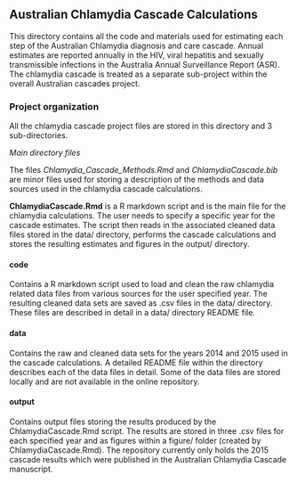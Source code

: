 ## Australian Chlamydia Cascade Calculations ##

This directory contains all the code and materials used for estimating each step of the Australian Chlamydia diagnosis and care cascade. Annual estimates are reported annually in the HIV, viral hepatitis and sexually transmissible infections in the Australia Annual Surveillance Report (ASR). The chlamydia cascade is treated as a separate sub-project within the overall Australian cascades project. 

### Project organization ###

All the chlamydia cascade project files are stored in this directory and 3 sub-directories.

_Main directory files_

The files *Chlamydia&#95;Cascade\_Methods.Rmd* and *ChlamydiaCascade.bib* are minor files used for storing a description of the methods and data sources used in the chlamydia cascade calculations.

**ChlamydiaCascade.Rmd** is a R markdown script and is the main file for the chlamydia calculations. The user needs to specify a specific year for the cascade estimates. The script then reads in the associated cleaned data files stored in the data/ directory, performs the cascade calculations and stores the resulting estimates and figures in the output/ directory.  

#### code ####

Contains a R markdown script used to load and clean the raw chlamydia related data files from various sources for the user specified year. The resulting cleaned data sets are saved as .csv files in the data/ directory. These files are described in detail in a data/ directory README file.

#### data ####

Contains the raw and cleaned data sets for the years 2014 and 2015 used in the cascade calculations. A detailed README file within the directory describes each of the data files in detail. Some of the data files are stored locally and are not available in the online repository. 

#### output ####

Contains output files storing the results produced by the ChlamydiaCascade.Rmd script. The results are stored in three .csv files for each specified year and as figures within a figure/ folder (created by ChlamydiaCascade.Rmd). The repository currently only holds the 2015 cascade results which were published in the Australian Chlamydia Cascade manuscript. 









 

